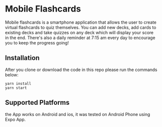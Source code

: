 # Mobile Flashcards

Mobile flashcards is a smartphone application that allows the user to create virtual flashcards to quiz themselves. You can add new decks, add cards to existing decks and take quizzes on any deck which will display your score in the end. There's also a daily reminder at 7:15 am every day to encourage you to keep the progress going!

## Installation

After you clone or download the code in this repo please run the commands below:

```
yarn install
yarn start
```
## Supported Platforms 

the App works on Android and ios,
it was tested on Android Phone using Expo App.
